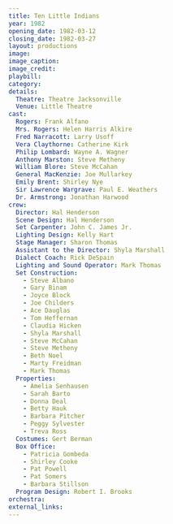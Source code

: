 ```yaml
---
title: Ten Little Indians
year: 1982
opening_date: 1982-03-12
closing_date: 1982-03-27
layout: productions
image:
image_caption:
image_credit:
playbill: 
category: 
details:
  Theatre: Theatre Jacksonville
  Venue: Little Theatre
cast:
  Rogers: Frank Alfano
  Mrs. Rogers: Helen Harris Alkire
  Fred Narracott: Larry Usoff
  Vera Claythorne: Catherine Kirk
  Philip Lombard: Wayne A. Wagner
  Anthony Marston: Steve Metheny
  William Blore: Steve McCahan
  General MacKenzie: Joe Mullarkey
  Emily Brent: Shirley Nye
  Sir Lawrence Wargrave: Paul E. Weathers
  Dr. Armstrong: Jonathan Harwood
crew:
  Director: Hal Henderson
  Scene Design: Hal Henderson
  Set Carpenter: John C. James Jr.
  Lighting Design: Kelly Hart
  Stage Manager: Sharon Thomas
  Assistant to the Director: Shyla Marshall
  Dialect Coach: Rick DeSpain
  Lighting and Sound Operator: Mark Thomas
  Set Construction:
    - Steve Albano
    - Gary Binam
    - Joyce Block
    - Joe Childers
    - Ace Dauglas
    - Tom Heffernan
    - Claudia Hicken
    - Shyla Marshall
    - Steve McCahan
    - Steve Metheny
    - Beth Noel
    - Marty Freidman
    - Mark Thomas
  Properties:
    - Amelia Senhausen
    - Sarah Barto
    - Donna Deal
    - Betty Hauk
    - Barbara Pitcher
    - Peggy Sylvester
    - Treva Ross
  Costumes: Gert Berman
  Box Office:
    - Patricia Gombeda
    - Shirley Cooke
    - Pat Powell
    - Pat Somers
    - Barbara Stillson
  Program Design: Robert I. Brooks
orchestra:
external_links:
---
```



